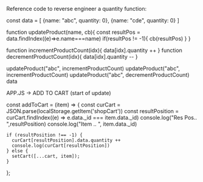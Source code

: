 Reference code to reverse engineer a quantity function:


const data = [ {name: "abc", quantity: 0}, {name: "cde", quantity: 0} ]

function updateProduct(name, cb){
  const resultPos = data.findIndex((e)=>e.name===name)
  if(resultPos != -1){ 
  cb(resultPos)
  }
}

function incrementProductCount(idx){
  data[idx].quantity ++
}
function decrementProductCount(idx){
  data[idx].quantity --
}



updateProduct("abc", incrementProductCount)
updateProduct("abc", incrementProductCount)
updateProduct("abc", decrementProductCount)
data




APP.JS -> ADD TO CART (start of update)

  const addToCart = (item) => {
    const curCart = JSON.parse(localStorage.getItem('shopCart'))
    const resultPosition = curCart.findIndex((e) => e.data._id === item.data._id)
    console.log("Res Pos.. ",resultPosition)
    console.log("Item .. ", item.data._id)

    if (resultPosition !== -1) {
      curCart[resultPosition].data.quantity ++
      console.log(curCart[resultPosition])
    } else {
      setCart([...cart, item]);
    }   
  };